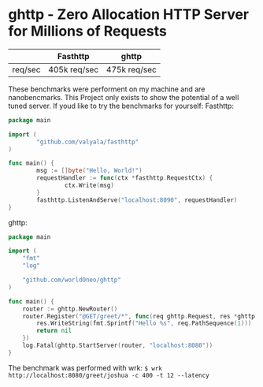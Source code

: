 # ghttp - Zero Allocation HTTP Server for Millions of Requests

| | Fasthttp | ghttp |
| --- | --- | --- |
|req/sec| 405k req/sec | 475k req/sec |

These benchmarks were performent on my machine and are nanobencmarks.
This Project only exists to show the potential of a well tuned server.
If youd like to try the benchmarks for yourself:
Fasthttp:
```go
package main

import (
        "github.com/valyala/fasthttp"
)

func main() {
        msg := []byte("Hello, World!")
        requestHandler := func(ctx *fasthttp.RequestCtx) {
                ctx.Write(msg)
        }
        fasthttp.ListenAndServe("localhost:8090", requestHandler)
}
```
ghttp:
```go
package main

import (
	"fmt"
	"log"

	"github.com/worldOneo/ghttp"
)

func main() {
	router := ghttp.NewRouter()
	router.Register("@GET/greet/*", func(req ghttp.Request, res *ghttp.Response) error {
		res.WriteString(fmt.Sprintf("Hello %s", req.PathSequence(1)))
		return nil
	})
	log.Fatal(ghttp.StartServer(router, "localhost:8080"))
}
```
The benchmark was performed with wrk: `$ wrk http://localhost:8080/greet/joshua -c 400 -t 12 --latency`
